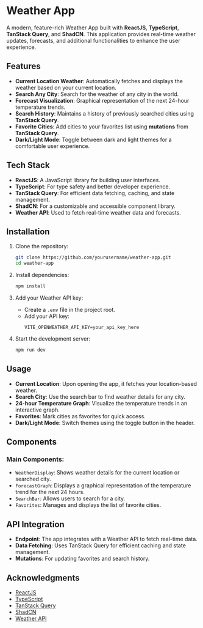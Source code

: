 # Weather App

A modern, feature-rich Weather App built with **ReactJS**, **TypeScript**, **TanStack Query**, and **ShadCN**. This application provides real-time weather updates, forecasts, and additional functionalities to enhance the user experience.

## Features

- **Current Location Weather**: Automatically fetches and displays the weather based on your current location.
- **Search Any City**: Search for the weather of any city in the world.
- **Forecast Visualization**: Graphical representation of the next 24-hour temperature trends.
- **Search History**: Maintains a history of previously searched cities using **TanStack Query**.
- **Favorite Cities**: Add cities to your favorites list using **mutations** from **TanStack Query**.
- **Dark/Light Mode**: Toggle between dark and light themes for a comfortable user experience.

## Tech Stack

- **ReactJS**: A JavaScript library for building user interfaces.
- **TypeScript**: For type safety and better developer experience.
- **TanStack Query**: For efficient data fetching, caching, and state management.
- **ShadCN**: For a customizable and accessible component library.
- **Weather API**: Used to fetch real-time weather data and forecasts.

## Installation

1. Clone the repository:
   ```bash
   git clone https://github.com/yourusername/weather-app.git
   cd weather-app
   ```

2. Install dependencies:
   ```bash
   npm install
   ```

3. Add your Weather API key:
   - Create a `.env` file in the project root.
   - Add your API key:
     ```env
     VITE_OPENWEATHER_API_KEY=your_api_key_here
     ```

4. Start the development server:
   ```bash
   npm run dev
   ```

## Usage

- **Current Location**: Upon opening the app, it fetches your location-based weather.
- **Search City**: Use the search bar to find weather details for any city.
- **24-hour Temperature Graph**: Visualize the temperature trends in an interactive graph.
- **Favorites**: Mark cities as favorites for quick access.
- **Dark/Light Mode**: Switch themes using the toggle button in the header.

## Components

### Main Components:

- `WeatherDisplay`: Shows weather details for the current location or searched city.
- `ForecastGraph`: Displays a graphical representation of the temperature trend for the next 24 hours.
- `SearchBar`: Allows users to search for a city.
- `Favorites`: Manages and displays the list of favorite cities.


## API Integration

- **Endpoint**: The app integrates with a Weather API to fetch real-time data.
- **Data Fetching**: Uses TanStack Query for efficient caching and state management.
- **Mutations**: For updating favorites and search history.


## Acknowledgments

- [ReactJS](https://reactjs.org/)
- [TypeScript](https://www.typescriptlang.org/)
- [TanStack Query](https://tanstack.com/query/latest)
- [ShadCN](https://shadcn.dev/)
- [Weather API](https://www.weatherapi.com/)
